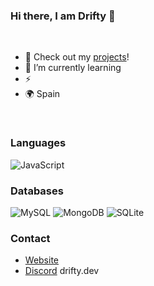 ### Hi there, I am Drifty 👋
<br />
<!-- Archive
![Views](https://komarev.com/ghpvc/?username=DriftyDev&style=flat-square)
-->

<!-- Archive
### My stats
![Drifty's GitHub stats](https://github-readme-stats.vercel.app/api?username=DriftyDev&bg_color=30,e96443,904e95&title_color=fff&text_color=fff)
![Drifty's Github languages](https://github-readme-stats.vercel.app/api/top-langs/?username=DriftyDev&layout=compact&bg_color=30,e96443,904e95&title_color=fff&text_color=fff)
-->
- 🔭 Check out my [projects](https://drifty.es)!
- 📖 I’m currently learning 
- ⚡ 
- 🌍 Spain

<br />

### Languages

<img src="https://img.shields.io/badge/javascript-%23323330.svg?style=for-the-badge&logo=javascript&logoColor=%23F7DF1E" alt="JavaScript" style="max-width: 100%" />

### Databases

<img src="https://img.shields.io/badge/mysql-%2300f.svg?style=for-the-badge&logo=mysql&logoColor=white" alt="MySQL" style="max-width: 100%;" /> <img src="https://img.shields.io/badge/MongoDB-%234ea94b.svg?style=for-the-badge&logo=mongodb&logoColor=white" alt="MongoDB" style="max-width: 100%;" /> <img src="https://img.shields.io/badge/sqlite-%2307405e.svg?style=for-the-badge&logo=sqlite&logoColor=white" alt="SQLite" style="max-width: 100%;" />

### Contact
- [Website](https://drifty.es)
- [Discord]() drifty.dev

<br />
